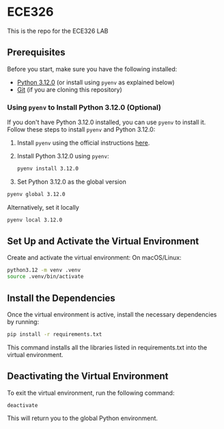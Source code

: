 # ECE326

This is the repo for the ECE326 LAB

## Prerequisites

Before you start, make sure you have the following installed:

- [Python 3.12.0](https://www.python.org/downloads/release/python-3120/) (or install using `pyenv` as explained below)
- [Git](https://git-scm.com/) (if you are cloning this repository)

### Using `pyenv` to Install Python 3.12.0 (Optional)

If you don't have Python 3.12.0 installed, you can use `pyenv` to install it. Follow these steps to install `pyenv` and Python 3.12.0:

1. Install `pyenv` using the official instructions [here](https://github.com/pyenv/pyenv#installation).

2. Install Python 3.12.0 using `pyenv`:

   ```bash
   pyenv install 3.12.0
   ```

3. Set Python 3.12.0 as the global version

  ```bash
  pyenv global 3.12.0
  ```

Alternatively, set it locally

  ```bash
  pyenv local 3.12.0
  ```

## Set Up and Activate the Virtual Environment
Create and activate the virtual environment:
On macOS/Linux:

```bash
python3.12 -m venv .venv
source .venv/bin/activate
```

## Install the Dependencies
Once the virtual environment is active, install the necessary dependencies by running:

```bash
pip install -r requirements.txt
```
This command installs all the libraries listed in requirements.txt into the virtual environment.

## Deactivating the Virtual Environment
To exit the virtual environment, run the following command:

```
deactivate
```
This will return you to the global Python environment.
